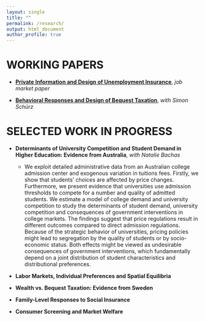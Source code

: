 ```yaml
---
layout: single
title: ""
permalink: /research/
output: html_document
author_profile: true
---
```


# WORKING PAPERS
  
* [**Private Information and Design of Unemployment Insurance**](https://khomenkomaks.com/files/JMP-October2018v2.pdf), *job market paper*

* [**Behavioral Responses and Design of Bequest Taxation**](https://khomenkomaks.com/files/Bequest-Taxation-November2018.pdf), *with Simon Schürz*


# SELECTED WORK IN PROGRESS

* **Determinants of University Competition and Student Demand in Higher Education: Evidence from Australia**, *with Natalie Bachas*
  + We exploit detailed administrative data from an Australian college admission center and exogenous variation in tuitions fees. Firstly, we show that students’ choices are affected by price changes. Furthermore, we present evidence that universities use admission thresholds to compete for a number and quality of admitted students. We estimate a model of college demand and university competition to study the determinants of student demand, university competition and consequences of government interventions in college markets. The findings suggest that price regulations result in different outcomes compared to direct admission regulations. Because of the strategic behavior of universities, pricing policies might lead to segregation by the quality of students or by socio-economic status. Both effects might be viewed as undesirable consequences of government interventions, which fundamentally depend on a joint distribution of student characteristics and distributional preferences.

* **Labor Markets, Individual Preferences and Spatial Equilibria**

* **Wealth vs. Bequest Taxation: Evidence from Sweden**

* **Family-Level Responses to Social Insurance**

* **Consumer Screening and Market Welfare**
